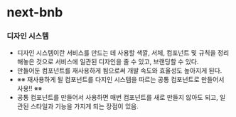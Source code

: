 # next-bnb
### 디자인 시스템
- 디자인 시스템이란 서비스를 만드는 데 사용할 색깔, 서체, 컴포넌트 및 규칙을 정리해놓은 것으로 서비스에 일관된 디자인을 줄 수 있고, 브랜딩할 수 있다.
- 만들어둔 컴포넌트를 재사용하게 됨으로써 개발 속도와 효율성도 높아지게 된다.
- ※※ 재사용하게 될 컴포넌트를 다지인 시스템을 따르는 공통 컴포넌트로 만들어서 사용!! ※※
- 공통 컴포넌트를 만들어서 사용하면 매번 컴포넌트를 새로 만들지 않아도 되고, 일관된 스타일과 기능을 가지게 되는 장점이 있음.
